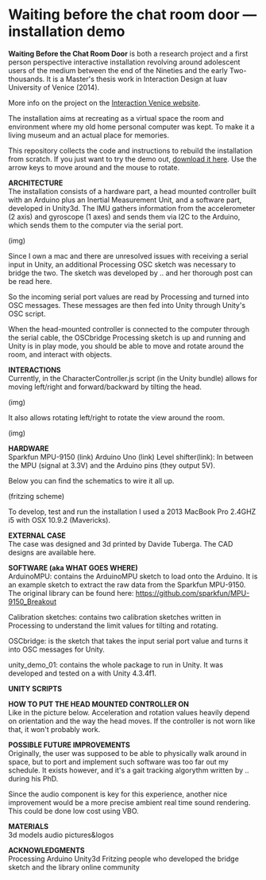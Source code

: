 Waiting before the chat room door — installation demo
========

<strong>Waiting Before the Chat Room Door</strong> is both a research project and a first person perspective interactive installation revolving around adolescent users of the medium between the end of the Nineties and the early Two-thousands. It is a Master's thesis work in Interaction Design at Iuav University of Venice (2014).

More info on the project on the <a href = "http://www.interaction-venice.com/projects/iuav-thesis/projects-2014/waiting-before-the-chat-room-door/" target = "_blank">Interaction Venice website</a>.

The installation aims at recreating as a virtual space the room and environment where my old home personal computer was kept. To make it a living museum and an actual place for memories.

This repository collects the code and instructions to rebuild the installation from scratch. If you just want to try the demo out, <a href = "http://www.ruggerocastagnola.com/docs/waiting_before_the_chat_room_door/waiting_before_the_chat_room_door_demo_test_mode.zip" target = "_blank">download it here</a>. Use the arrow keys to move around and the mouse to rotate.

<strong>ARCHITECTURE</strong><br/>
The installation consists of a hardware part, a head mounted controller built with an Arduino plus an Inertial Measurement Unit, and a software part, developed in Unity3d. 
The IMU gathers information from the accelerometer (2 axis) and gyroscope (1 axes) and sends them via I2C to the Arduino, which sends them to the computer via the serial port.

(img)

Since I own a mac and there are unresolved issues with receiving a serial input in Unity, an additional Processing OSC sketch was necessary to bridge the two. The sketch was developed by .. and her thorough post can be read here. 

So the incoming serial port values are read by Processing and turned into OSC messages. These messages are then fed into Unity through Unity's OSC script. 

When the head-mounted controller is connected to the computer through the serial cable, the OSCbridge Processing sketch is up and running and Unity is in play mode, you should be able to move and rotate around the room, and interact with objects.

<strong>INTERACTIONS</strong><br/>
Currently, in the CharacterController.js script (in the Unity bundle) allows for moving left/right and forward/backward by tilting the head.

(img)

It also allows rotating left/right to rotate the view around the room.

(img)

<strong>HARDWARE</strong><br/>
Sparkfun MPU-9150 (link)
Arduino Uno (link)
Level shifter(link): In between the MPU (signal at 3.3V) and the Arduino pins (they output 5V).

Below you can find the schematics to wire it all up.

(fritzing scheme)

To develop, test and run the installation I used a 2013 MacBook Pro 2.4GHZ i5 with OSX 10.9.2 (Mavericks).

<strong>EXTERNAL CASE</strong><br/>
The case was designed and 3d printed by Davide Tuberga. The CAD designs are available here.

<strong>SOFTWARE (aka WHAT GOES WHERE)</strong><br/>
ArduinoMPU: contains the ArduinoMPU sketch to load onto the Arduino. It is an example sketch to extract the raw data from the Sparkfun MPU-9150. The original library can be found here:
https://github.com/sparkfun/MPU-9150_Breakout

Calibration sketches: contains two calibration sketches written in Processing to understand the limit values for tilting and rotating.

OSCbridge: is the sketch that takes the input serial port value and turns it into OSC messages for Unity.

unity_demo_01: contains the whole package to run in Unity. It was developed and tested on a with Unity 4.3.4f1.

<strong>UNITY SCRIPTS</strong><br/>

<strong>HOW TO PUT THE HEAD MOUNTED CONTROLLER ON</strong><br/>
Like in the picture below. Acceleration and rotation values heavily depend on orientation and the way the head moves. If the controller is not worn like that, it won't probably work.

<strong>POSSIBLE FUTURE IMPROVEMENTS</strong><br/>
Originally, the user was supposed to be able to physically walk around in space, but to port and implement such software was too far out my schedule. It exists however, and it's a gait tracking algorythm written by .. during his PhD.

Since the audio component is key for this experience, another nice improvement would be a more precise ambient real time sound rendering. This could be done low cost using VBO.

<strong>MATERIALS</strong><br/>
3d models
audio
pictures&logos

<strong>ACKNOWLEDGMENTS</strong><br/>
Processing
Arduino
Unity3d
Fritzing
people who developed the bridge sketch and the library
online community
